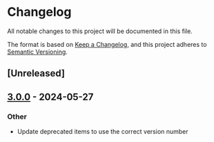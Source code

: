 # Changelog
All notable changes to this project will be documented in this file.

The format is based on [Keep a Changelog](https://keepachangelog.com/en/1.0.0/),
and this project adheres to [Semantic Versioning](https://semver.org/spec/v2.0.0.html).

## [Unreleased]

## [3.0.0](https://github.com/utnet-org/utility-sdk-rs/compare/unc-contract-standards-v2.0.2...unc-contract-standards-v3.0.0) - 2024-05-27

### Other
- Update deprecated items to use the correct version number
